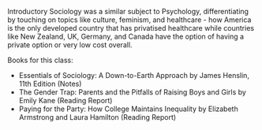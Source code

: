 Introductory Sociology was a similar subject to Psychology, differentiating by touching on topics like culture, feminism, and healthcare - how America is the only developed country that has privatised healthcare while countries like New Zealand, UK, Germany, and Canada have the option of having a private option or very low cost overall.

Books for this class:
- Essentials of Sociology: A Down-to-Earth Approach by James Henslin, 11th Edition (Notes)
- The Gender Trap: Parents and the Pitfalls of Raising Boys and Girls by Emily Kane (Reading Report)
- Paying for the Party: How College Maintains Inequality by Elizabeth Armstrong and Laura Hamilton (Reading Report)